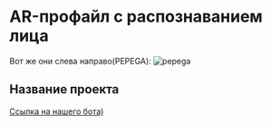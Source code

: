 # AR-профайл с распознаванием лица
Вот же они слева направо(PEPEGA):
![pepega](https://user-images.githubusercontent.com/90906464/161100333-8430cb0c-784a-4fea-a656-0efe0a3706eb.jpg)
## Название проекта
[Ссылка на нашего бота)](https://t.me/ProProfiling_bot)
